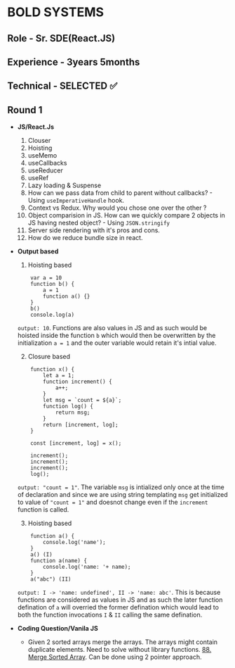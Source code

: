 # BOLD SYSTEMS

## Role - Sr. SDE(React.JS)

## Experience - 3years 5months

## Technical - SELECTED ✅

## Round 1

- **JS/React.Js**

  1. Clouser
  1. Hoisting
  1. useMemo
  1. useCallbacks
  1. useReducer
  1. useRef
  1. Lazy loading & Suspense
  1. How can we pass data from child to parent without callbacks? - Using `useImperativeHandle` hook.
  1. Context vs Redux. Why would you chose one over the other ?
  1. Object comparision in JS. How can we quickly compare 2 objects in JS having nested object? - Using `JSON.stringify`
  1. Server side rendering with it's pros and cons.
  1. How do we reduce bundle size in react.

- **Output based**

  1. Hoisting based

  ```
      var a = 10
      function b() {
          a = 1
          function a() {}
      }
      b()
      console.log(a)
  ```

  `output: 10`. Functions are also values in JS and as such would be hoisted inside the function `b` which would then be overwritten by the initialization `a = 1` and the outer variable would retain it's intial value.

  2. Closure based

  ```
      function x() {
          let a = 1;
          function increment() {
              a++;
          }
          let msg = `count = ${a}`;
          function log() {
              return msg;
          }
          return [increment, log];
      }

      const [increment, log] = x();

      increment();
      increment();
      increment();
      log();
  ```

  `output: "count = 1"`. The variable `msg` is intialized only once at the time of declaration and since we are using string templating `msg` get initialized to value of `"count = 1"` and doesnot change even if the `increment` function is called.

  3. Hoisting based

  ```
      function a() {
          console.log('name');
      }
      a() (I)
      function a(name) {
          console.log('name: '+ name);
      }
      a("abc") (II)
  ```

  `output: I -> 'name: undefined', II -> 'name: abc'`. This is because functions are considered as values in JS and as such the later function defination of `a` will overried the former defination which would lead to both the function invocations `I` & `II` calling the same defination.

- **Coding Question/Vanila JS**
  - Given 2 sorted arrays merge the arrays. The arrays might contain duplicate elements. Need to solve without library functions. [88. Merge Sorted Array](https://leetcode.com/problems/merge-sorted-array/description/). Can be done using 2 pointer approach.
